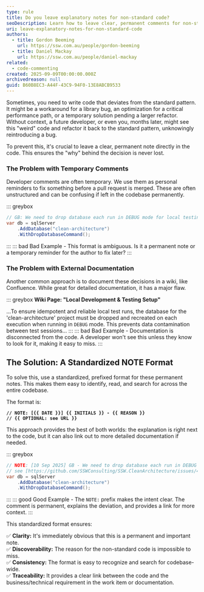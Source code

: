 ```yaml
---
type: rule
title: Do you leave explanatory notes for non-standard code?
seoDescription: Learn how to leave clear, permanent comments for non-standard code. This standard ensures future developers understand the reasoning behind specific implementations, preventing accidental bugs.
uri: leave-explanatory-notes-for-non-standard-code
authors:
  - title: Gordon Beeming
    url: https://ssw.com.au/people/gordon-beeming
  - title: Daniel Mackay
    url: https://ssw.com.au/people/daniel-mackay
related:
  - code-commenting
created: 2025-09-09T00:00:00.000Z
archivedreason: null
guid: B60B8EC3-A44F-43C9-94F0-13E8ABCB9533
---
```


Sometimes, you need to write code that deviates from the standard pattern. It might be a workaround for a library bug, an optimization for a critical performance path, or a temporary solution pending a larger refactor. Without context, a future developer, or even you, months later, might see this "weird" code and refactor it back to the standard pattern, unknowingly reintroducing a bug.

To prevent this, it's crucial to leave a clear, permanent note directly in the code. This ensures the "why" behind the decision is never lost.

<!--endintro-->

### The Problem with Temporary Comments

Developer comments are often temporary. We use them as personal reminders to fix something before a pull request is merged. These are often unstructured and can be confusing if left in the codebase permanently.

::: greybox

```csharp
// GB: We need to drop database each run in DEBUG mode for local testing
var db = sqlServer
    .AddDatabase("clean-architecture")
    .WithDropDatabaseCommand();
```

:::
::: bad
Bad Example - This format is ambiguous. Is it a permanent note or a temporary reminder for the author to fix later?
:::

### The Problem with External Documentation

Another common approach is to document these decisions in a wiki, like Confluence. While great for detailed documentation, it has a major flaw.

::: greybox
**Wiki Page: "Local Development & Testing Setup"**

...To ensure idempotent and reliable local test runs, the database for the 'clean-architecture' project must be dropped and recreated on each execution when running in `DEBUG` mode. This prevents data contamination between test sessions...
:::
::: bad
Bad Example - Documentation is disconnected from the code. A developer won't see this unless they know to look for it, making it easy to miss.
:::

## The Solution: A Standardized NOTE Format

To solve this, use a standardized, prefixed format for these permanent notes. This makes them easy to identify, read, and search for across the entire codebase.

The format is:

**`// NOTE: [{{ DATE }}] {{ INITIALS }} - {{ REASON }}`**  
**`// {{ OPTIONAL: see URL }}`**

This approach provides the best of both worlds: the explanation is right next to the code, but it can also link out to more detailed documentation if needed.

::: greybox

```csharp
// NOTE: [10 Sep 2025] GB - We need to drop database each run in DEBUG mode for local testing
// see [https://github.com/SSWConsulting/SSW.CleanArchitecture/issues/421](https://github.com/SSWConsulting/SSW.CleanArchitecture/issues/421)
var db = sqlServer
    .AddDatabase("clean-architecture")
    .WithDropDatabaseCommand();
```

:::
::: good
Good Example - The `NOTE:` prefix makes the intent clear. The comment is permanent, explains the deviation, and provides a link for more context.
:::

This standardized format ensures:

✅ **Clarity:** It's immediately obvious that this is a permanent and important note.  
✅ **Discoverability:** The reason for the non-standard code is impossible to miss.  
✅ **Consistency:** The format is easy to recognize and search for codebase-wide.  
✅ **Traceability:** It provides a clear link between the code and the business/technical requirement in the work item or documentation.  
